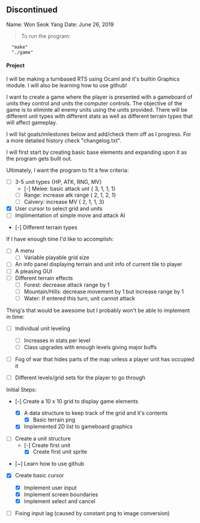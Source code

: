 
## **Discontinued**

Name: Won Seok Yang 
Date: June 26, 2019


>To run the program:
```
  "make"
  "./game"
```


#### Project
I will be making a turnbased RTS using Ocaml and it's builtin
Graphics module. I will also be learning how to use github!

I want to create a game where the player is presented with a gameboard of 
units they control and units the computer controls. The objective of the 
game is to eliminte all enemy units using the units provided.
There will be different unit types with different stats as well as different
terrain types that will affect gameplay.

I will list goals/milestones below and add/check them off as I progress.
For a more detailed history check "changelog.txt".

I will first start by creating basic base elements and expanding upon it as
the program gets built out.

Ultimately, I want the program to fit a few criteria:
- [ ] 3-5 unit types               {HP, ATK, RNG, MV}
  - [-] Melee: basic attack unt    { 3, 1, 1, 1}
  - [ ] Range: increase atk range  { 2, 1, 2, 1}
  - [ ] Calvery: increase MV       { 2, 1, 1, 3}
- [X] User cursor to select grid and units
- [ ] Implimentation of simple move and attack AI
- [-] Different terrain types

If I have enough time I'd like to accomplish:	
- [ ] A menu
  - [ ] Variable playable grid size
- [ ] An info panel displaying terrain and unit info of current tile to player  
- [ ] A pleasing GUI
- [ ] Different terrain effects
  - [ ] Forest: decrease attack range by 1
  - [ ] Mountain/Hills: decrease movement by 1 but increase range by 1
  - [ ] Water: If entered this turn, unit cannot attack

Thing's that would be awesome but I probably won't be able to implement in time:
- [ ] Individual unit leveling
  - [ ] Increases in stats per level
  - [ ] Class upgrades with enough levels giving major buffs 
- [ ] Fog of war that hides parts of the map unless a player unit has occupied it
- [ ] Different levels/grid sets for the player to go through	
	

Initial Steps:
- [-] Create a 10 x 10 grid to display game elements

  - [X] A data structure to keep track of the grid and it's contents
    - [X] Basic terrain png
  - [X] Implemented 2D list to gameboard graphics

- [ ] Create a unit structure
  - [-] Create first unit
    - [X] Create first unit sprite

- [~] Learn how to use github

- [X] Create basic cursor
  - [X] Implement user input
  - [X] Implement screen boundaries
  - [X] Implement select and cancel 

- [ ] Fixing input lag (caused by constant png to image conversion)

